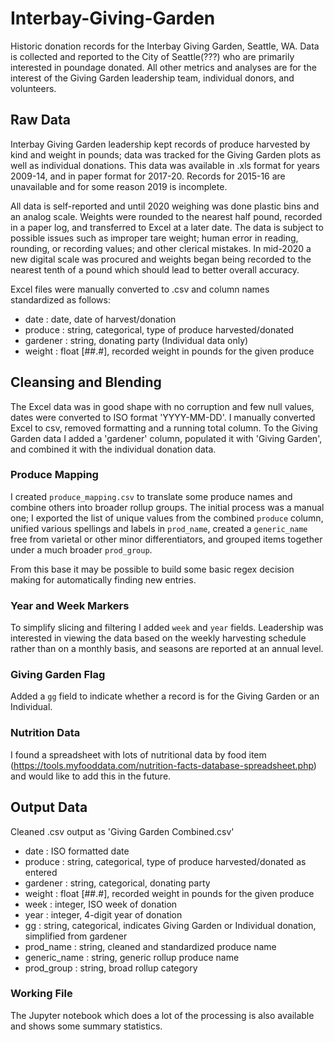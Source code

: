 # Interbay-Giving-Garden
Historic donation records for the Interbay Giving Garden, Seattle, WA. Data is collected and reported to the City of Seattle(???) who are primarily interested in poundage donated. All other metrics and analyses are for the interest of the Giving Garden leadership team, individual donors, and volunteers.

## Raw Data
Interbay Giving Garden leadership kept records of produce harvested by kind and weight in pounds; data was tracked for the Giving Garden plots as well as individual donations. This data was available in .xls format for years 2009-14, and in paper format for 2017-20. Records for 2015-16 are unavailable and for some reason 2019 is incomplete. 

All data is self-reported and until 2020 weighing was done plastic bins and an analog scale. Weights were rounded to the nearest half pound, recorded in a paper log, and transferred to Excel at a later date. The data is subject to possible issues such as improper tare weight; human error in reading, rounding, or recording values; and other clerical mistakes. In mid-2020 a new digital scale was procured and weights began being recorded to the nearest tenth of a pound which should lead to better overall accuracy.

Excel files were manually converted to .csv and column names standardized as follows:

- date : date, date of harvest/donation
- produce : string, categorical, type of produce harvested/donated
- gardener : string, donating party (Individual data only)
- weight : float [##.#], recorded weight in pounds for the given produce

## Cleansing and Blending
The Excel data was in good shape with no corruption and few null values, dates were converted to ISO format 'YYYY-MM-DD'. I manually converted Excel to csv, removed formatting and a running total column. To the Giving Garden data I added a 'gardener' column, populated it with 'Giving Garden', and combined it with the individual donation data.

### Produce Mapping
I created `produce_mapping.csv` to translate some produce names and combine others into broader rollup groups. The initial process was a manual one; I exported the list of unique values from the combined `produce` column, unified various spellings and labels in `prod_name`, created a `generic_name` free from varietal or other minor differentiators, and grouped items together under a much broader `prod_group`.

From this base it may be possible to build some basic regex decision making for automatically finding new entries.

### Year and Week Markers
To simplify slicing and filtering I added `week` and `year` fields. Leadership was interested in viewing the data based on the weekly harvesting schedule rather than on a monthly basis, and seasons are reported at an annual level.

### Giving Garden Flag
Added a `gg` field to indicate whether a record is for the Giving Garden or an Individual.

### Nutrition Data
I found a spreadsheet with lots of nutritional data by food item (https://tools.myfooddata.com/nutrition-facts-database-spreadsheet.php) and would like to add this in the future.

## Output Data
Cleaned .csv output as 'Giving Garden Combined.csv'
- date : ISO formatted date
- produce : string, categorical, type of produce harvested/donated as entered
- gardener : string, categorical, donating party
- weight : float [##.#], recorded weight in pounds for the given produce
- week : integer, ISO week of donation
- year : integer, 4-digit year of donation
- gg : string, categorical, indicates Giving Garden or Individual donation, simplified from gardener
- prod_name : string, cleaned and standardized produce name
- generic_name : string, generic rollup produce name
- prod_group : string, broad rollup category

### Working File
The Jupyter notebook which does a lot of the processing is also available and shows some summary statistics.
